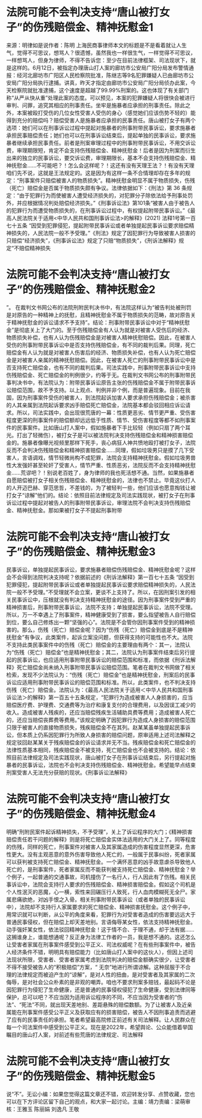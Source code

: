 # 法院可能不会判决支持“唐山被打女子”的伤残赔偿金、精神抚慰金1

来源：明律如是说作者：陈明 上海民商事律师本文的标题是不是看着就让人生气，觉得不可思议，想骂人？很遗憾，虽然我也一样很生气，一样觉得不可思议，一样想骂人，但身为律师，不得不告诉您：至少在目前法律框架、司法现状下，就是这样的。6月12日，被指定办理唐山打人案的廊坊市公安局广阳分局发布警情通报：经河北廊坊市广阳区人民检察院批准，陈继志等9名犯罪嫌疑人已由廊坊市公安局广阳分局执行逮捕。讲真，昨天才指定由廊坊市公安局广阳分局侦办此案，今天检察院就批准逮捕，这个速度是超越了99.99%刑案的。这也体现了有关部门称“从严从快从重”处理此案的态度。可以预见，本案的犯罪嫌疑人将很快会被进行审判、问罪，追究其相应的刑事责任。坐牢是施暴者应承担的刑事责任。除此之外，本案被殴打受伤的几位女性受害人受伤的身心（感觉她们应该伤势不轻的）能得到充分的赔偿吗？赔偿受害人是施暴者应承担的民事责任。唐山被打女子有两个选项：她们可以在刑事诉讼过程中提起对施暴者的刑事附带民事诉讼，要求施暴者承担民事赔偿责任；她们也可以在刑事诉讼结束后，提起单独的民事诉讼，要求施暴者继续承担民事责任。前者是刑案审理过程中的刑事附带民事诉讼，不用交诉讼费，审理期限短，肯定不会支持伤残赔偿金、精神抚慰金！后者是因为刑案而衍生出来的独立的民事诉讼，要交诉讼费，审理期限长，基本不会支持伤残赔偿金、精神抚慰金......不可能吧？！怎么会这样呢？！这还有没有天理王法？！有没有天理咱们先不说，这就是王法规定的。这是因为有这样一条不合情理却存在多年的规定：“刑事案件只赔偿被害人的物质损失”。精神抚慰金明显不属于物质损失，伤残（死亡）赔偿金是否属于物质损失颇有争议。法律依据如下：《刑法》第 36 条规定：“由于犯罪行为而使被害人遭受经济损失的，对犯罪分子除依法给予刑事处罚外，并应根据情况判处赔偿经济损失。”《刑事诉讼法》第101条“被害人由于被告人的犯罪行为而遭受物质损失的，在刑事诉讼过程中，有权提起附带民事诉讼。”《最高人民法院关于适用<中华人民共和国刑事诉讼法>的解释》(2021) 法释1号第一百七十五条 “因受到犯罪侵犯，提起附带民事诉讼或者单独提起民事诉讼要求赔偿精神损失的，人民法院一般不予受理。”《刑法》规定了因犯罪行为导致被害人损害的只赔偿“经济损失”，《刑事诉讼法》规定了只赔“物质损失”，《刑诉法解释》规定“不赔偿精神损失

# 法院可能不会判决支持“唐山被打女子”的伤残赔偿金、精神抚慰金2

”。 在裁判文书网公布的法院刑附民判决书中，有法院这样认为“被告判处被刑罚是对原告的一种精神上的抚慰，且精神抚慰金不属于物质损失的范畴，故对原告关于精神抚慰金的诉讼请求不予支持”。结论：刑事附带民事诉讼中对于“精神抚慰金”是彻底关上了大门的。至于伤残赔偿金有人认为就是对被害人受伤后的经济、物质损失补偿，也有人认为伤残赔偿金是对被害人精神抚慰赔偿。因此，在被害人受伤的刑事附带民事诉讼中是否支持伤残赔偿金，有不同的裁判后果。同理，死亡赔偿金有人认为就是对被害人伤害后的经济、物质损失补偿，也有人认为死亡赔偿金是对被害人亲属的精神抚慰赔偿。因此，在被害人死亡的刑事附带民事诉讼中是否支持死亡赔偿金，也有不同的裁判后果。司法实践中，刑事附带民事诉讼中支持伤残赔偿金、死亡赔偿金的判例很少，约等于无。在裁判文书网公布的刑事附带民事判决书中，有法院认为：附带民事诉讼原告主张的伤残赔偿金不属于附带民事诉讼赔偿范围，故不予支持。以上观点、判例并非个例，而是普遍现象。目前在我国，因为刑事案件受伤的被害人，到法院起诉加害人要求承担伤残赔偿金；被杀害的人其亲属到法院起诉要求凶手赔偿死亡赔偿金，法院基本都会驳回相应诉讼请求。所以，司法实践中，会出现很荒唐的一幕：性质更恶劣、情节更严重、受伤害程度更深的刑事案件的赔偿额却远远低于性质、情节、受伤害程度等都不如刑事案件的民事案件。比如唐山打人案中，假如施暴者下手比较轻（例如只扇了两个耳光。打出了轻微伤），被打女子是可以被法院判决支持伤残赔偿金和精神损害赔偿金的。施暴者像曝光视频里那样下死手，丧心病狂人神共愤地殴打被打女子，法院反而不会判决伤残赔偿金和精神损害赔偿金......同理，假如垃圾男只是摸了几下受害人，言语调戏，情节轻微尚构不成犯罪，法院会支持精神抚慰金。假如垃圾男兽性大发强奸甚至轮奸了受害人，情节严重、性质恶劣，法院反而不会支持精神抚慰金......荒谬吧？！别说老百姓了，身为律师的我也死活想不通。当然，如果施暴者自愿赔偿被打女子相关伤残赔偿金、精神抚慰金的，法律也不禁止。毕竟这伙打人的人开迈巴赫、穿范思哲，不差钱的，为了被轻判一些，他们应该也愿意掏钱让被打女子“谅解”他们的。结论：依照目前法律规定及司法实践现状，被打女子在刑事诉讼过程中提起对被告人的刑事附带民事诉讼，审理法院不会判决支持伤残赔偿金、精神抚慰金。那如果被打女子不提起刑事附带

# 法院可能不会判决支持“唐山被打女子”的伤残赔偿金、精神抚慰金3

民事诉讼，单独提起民事诉讼，要求施暴者赔偿伤残赔偿金、精神抚慰金呢？这样会不会得到法院判决支持呢？依据前述的《刑诉法解释》第一百七十五条 “因受到犯罪侵犯，提起附带民事诉讼或者单独提起民事诉讼要求赔偿精神损失的，人民法院一般不予受理。”不受理就不会立案，更谈不上支持了。所以，在因刑案引发的相关民事诉讼中，压根就没有判决支持精神抚慰金的途径。因为刑事案件受到严重的精神损害后，刑事附带民事诉讼，法院不支持；单独提起民事诉讼，法院不受理。所以，万一不幸遇上了刑事案件，精神健康受到了损害，要么指望被告人自行赔偿到位，要么自己修炼出一颗“坚强的心”。法院是不会管你因刑事案件受到的精神损害的。那么，伤残（死亡）赔偿金呢？因为“伤残（死亡）赔偿金到底是不是精神抚慰金”有争议，此类案件，起诉立案没问题，但获得支持的可能性也不大。法院不支持此类民事案件中的伤残（死亡）赔偿金的主要理由有两个：其一，法院认为“伤残（死亡）赔偿金”也是精神抚慰金；其二，法院认为刑事案件结束后另行提起的民事诉讼，也应适用刑事附带民事诉讼的赔偿范围和标准，而依据《刑诉法解释》死亡赔偿金尚未纳入刑事附带民事诉讼赔偿范围。笔者在裁判文书网做了相关检索，发现不少法院认为：“伤残（死亡）赔偿金”也是精神抚慰金，刑案后的民事诉讼应适用刑事附带民事诉讼的赔偿范围和标准。所以，此类案件，也不判决支持伤残（死亡）赔偿金。法院认为：《最高人民法院关于适用＜中华人民共和国刑事诉讼法＞的解释》第一百五十五条规定，“犯罪行为造成被害人人身损害的，应当赔偿医疗费、护理费、交通费等为治疗和康复支付的合理费用，以及因误工减少的收入。造成被害人残疾的，还应当赔偿残疾生活辅助具费等费用；造成被害人死亡的，还应当赔偿丧葬费等费用。”该规定明确了因犯罪行为造成人身损害的赔偿范围只限于被害人的直接物质损失，残疾赔偿金不在其列。赵某某虽单独提起民事诉讼，但本质上仍系因犯罪行为所致人身损害的赔偿问题，原审适用上述司法解释之规定驳回赵某某关于残疾赔偿金的诉讼请求并无不当。残疾赔偿金和死亡赔偿金的法律性质基本相同，残疾赔偿金不被支持，死亡赔偿金也不会被支持的。结论：依照目前法律规定及司法实践现状，唐山被打女子在刑事诉讼结束后，另行提起对施暴者的民事诉讼，法院也不会判决支持伤残赔偿金、精神抚慰金。希望能早点结束刑案受害人无法充分获赔的现状。《刑事诉讼法解释》

# 法院可能不会判决支持“唐山被打女子”的伤残赔偿金、精神抚慰金4

明确“刑附民案件起诉精神损失，不予受理”，关上了诉讼程序的大门；《精神损害赔偿责任若干问题的解释》则是将死亡赔偿金实体法适用的大门关上了。同等程度的伤残，同样的死亡，刑事案件对被害人及其家属造成的伤害程度显然更深，危害性更大。没有主观恶意的意外伤害导致他人死亡的，一般属于民事纠纷，死者家属可以获判被支持死亡赔偿金、精神抚慰金。一个满怀恶意的凶手故意虐杀导致他人死亡的，是刑事案件，死者家属反而不能获判被支持死亡赔偿金、精神抚慰金？举个例子，一起普通的交通事故，司机撞伤了一名行人，行人因此有了伤残。相关民事诉讼中，法院会支持行人要求的伤残赔偿金、精神损害赔偿金。假如这个司机是个人性泯灭的恶魔，心一横，索性来回碾压行人致死，行人血肉模糊死无全尸。家属悲痛欲绝，对凶手恨之入骨。相关刑事附带民事诉讼（或者单独的民事诉讼中），法院却不支持行人家属要求的死亡赔偿金、精神损害抚慰金。这个例子中，用常识就可以判断，从公平的角度来看，犯罪行为对受害者造成的伤害要远远大于普通民事侵权，但在赔偿上却天差地别。言语侮辱某女性，依法支持精神抚慰金。动手强奸某女性，依法驳回精神抚慰金！这于情不合、于理不通，却于法有据……这搁谁身上，谁能想通呢？反正身为法律工作者的一员，我是想不通的。这还怎么让受害者家属在刑事案件感受到公平正义、司法权威呢？在有些刑事案件中，被告人经济条件不错，明明具有赔偿能力（比如唐山打人案中的这伙人），但因上述司法现状所限，受害者、受害者家属考虑到法院判决的赔偿金额确实很少，让受害者不得不接受被告人的“积极赔偿”方案，“ 无奈”地进行所谓谅解。这种屈服于不合理的法律规定而被迫产生的“谅解”，是对人性的扭曲，是对受害者及其家属的二次侮辱，是对社会公众朴素的是非观的嘲弄。咱也不要求刑案多赔钱，最起码不论是因犯罪行为侵犯了生命健康，还是普通的民事侵权侵犯了生命健康，受到法律同等保护，总可以吧？不应当因为适用诉讼程序的不同，不应当因为受害者的“伤法”、“死法”不同，就出现天差地别、差距悬殊的赔偿数额。为了让被害人及近亲属能在刑事案件感受公平正义及获取应有的损害赔偿，被告人不因刑事追责而逃避了应有的民事责任的承担。笔者希望最高院修正前述有关司法解释。让人民群众在每一个司法案件中感受到公平正义。现在是2022年，希望舆论、公众能借着举国瞩目的唐山打人案，对前述有些荒唐的法律规定、司法解释

# 法院可能不会判决支持“唐山被打女子”的伤残赔偿金、精神抚慰金5

说“不”。无讼小编：如果您觉得这篇文章还不错，欢迎转发分享、点赞收藏，您也可以在下方评论区留下自己的观点，和大家一起讨论。主编：靖力责编：梁萌审核：王雅玉 陈丽娟 刘逸凡 王敬

